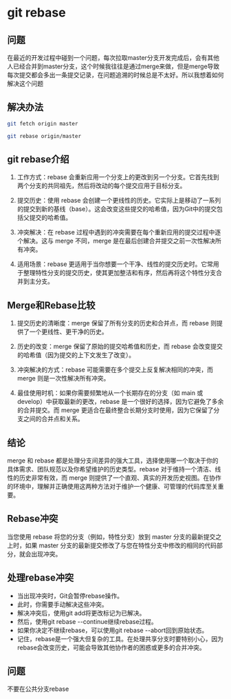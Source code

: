 # git rebase

## 问题

在最近的开发过程中碰到一个问题，每次拉取master分支开发完成后，会有其他人已经合并到master分支，这个时候我往往是通过merge来做，但是merge导致每次提交都会多出一条提交记录，在问题追溯的时候总是不太好。所以我想着如何解决这个问题

## 解决办法

```bash title="拉取最新主分支"
git fetch origin master
```

```bash title="执行rebase"
git rebase origin/master
```

## git rebase介绍

1. 工作方式：rebase 会重新应用一个分支上的更改到另一个分支。它首先找到两个分支的共同祖先，然后将改动的每个提交应用于目标分支。

2. 提交历史：使用 rebase 会创建一个更线性的历史。它实际上是移动了一系列的提交到新的基线（base）。这会改变这些提交的哈希值，因为Git中的提交包括父提交的哈希值。

3. 冲突解决：在 rebase 过程中遇到的冲突需要在每个重新应用的提交过程中逐个解决。这与 merge 不同，merge 是在最后创建合并提交之前一次性解决所有冲突。

4. 适用场景：rebase 更适用于当你想要一个干净、线性的提交历史时。它常用于整理特性分支的提交历史，使其更加整洁和有序，然后再将这个特性分支合并到主分支。

## Merge和Rebase比较

1. 提交历史的清晰度：merge 保留了所有分支的历史和合并点，而 rebase 则提供了一个更线性、更干净的历史。

2. 历史的改变：merge 保留了原始的提交哈希值和历史，而 rebase 会改变提交的哈希值（因为提交的上下文发生了改变）。

3. 冲突解决的方式：rebase 可能需要在多个提交上反复解决相同的冲突，而 merge 则是一次性解决所有冲突。

4. 最佳使用时机：如果你需要频繁地从一个长期存在的分支（如 main 或 develop）中获取最新的更改，rebase 是一个很好的选择，因为它避免了多余的合并提交。而 merge 更适合在最终整合长期分支时使用，因为它保留了分支之间的合并点和关系。

## 结论

merge 和 rebase 都是处理分支间差异的强大工具，选择使用哪一个取决于你的具体需求、团队规范以及你希望维护的历史类型。rebase 对于维持一个清洁、线性的历史非常有效，而 merge 则提供了一个直观、真实的开发历史视图。在协作的环境中，理解并正确使用这两种方法对于维护一个健康、可管理的代码库至关重要。

## Rebase冲突

当您使用 rebase 将您的分支（例如，特性分支）放到 master 分支的最新提交之上时，如果 master 分支的最新提交修改了与您在特性分支中修改的相同的代码部分，就会出现冲突。

## 处理rebase冲突

-   当出现冲突时，Git会暂停rebase操作。
-   此时，你需要手动解决这些冲突。
-   解决冲突后，使用git add将更改标记为已解决。
-   然后，使用git rebase --continue继续rebase过程。
-   如果你决定不继续rebase，可以使用git rebase --abort回到原始状态。
-   记住，rebase是一个强大但复杂的工具。在处理共享分支时要特别小心，因为rebase会改变历史，可能会导致其他协作者的困惑或更多的合并冲突。

## 问题

不要在公共分支rebase